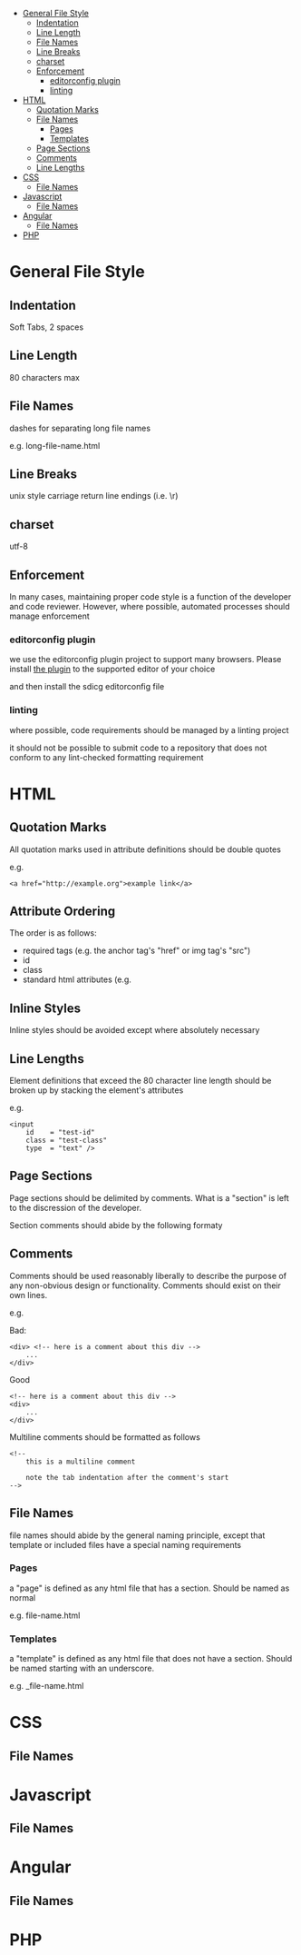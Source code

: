 <!-- START doctoc generated TOC please keep comment here to allow auto update -->
<!-- DON'T EDIT THIS SECTION, INSTEAD RE-RUN doctoc TO UPDATE -->
- [General File Style](#general-file-style)
  - [Indentation](#indentation)
  - [Line Length](#line-length)
  - [File Names](#file-names)
  - [Line Breaks](#line-breaks)
  - [charset](#charset)
  - [Enforcement](#enforcement)
    - [editorconfig plugin](#editorconfig-plugin)
    - [linting](#linting)
- [HTML](#html)
  - [Quotation Marks](#quotation-marks)
  - [File Names](#file-names-1)
    - [Pages](#pages)
    - [Templates](#templates)
  - [Page Sections](#page-sections)
  - [Comments](#comments)
  - [Line Lengths](#line-lengths)
- [CSS](#css)
  - [File Names](#file-names-2)
- [Javascript](#javascript)
  - [File Names](#file-names-3)
- [Angular](#angular)
  - [File Names](#file-names-4)
- [PHP](#php)

<!-- END doctoc generated TOC please keep comment here to allow auto update -->

# General File Style

## Indentation

Soft Tabs, 2 spaces

## Line Length

80 characters max

## File Names

dashes for separating long file names

e.g.
	long-file-name.html

## Line Breaks

unix style carriage return line endings (i.e. \r)

## charset

utf-8

## Enforcement

In many cases, maintaining proper code style is a function of the developer
and code reviewer. However, where possible, automated processes should manage 
enforcement

### editorconfig plugin

we use the editorconfig plugin project to support many browsers. Please
install [the plugin](http://editorconfig.org/#download "the editorconfig
project") to the supported editor of your choice

and then install the sdicg editorconfig file 

### linting

where possible, code requirements should be managed by a linting project

it should not be possible to submit code to a repository that does not conform
to any lint-checked formatting requirement

# HTML

## Quotation Marks

All quotation marks used in attribute definitions should be double quotes

e.g.

	<a href="http://example.org">example link</a>

## Attribute Ordering

The order is as follows:

* required tags (e.g. the anchor tag's "href" or img tag's "src")
* id
* class
* standard html attributes (e.g. 

## Inline Styles

Inline styles should be avoided except where absolutely necessary

## Line Lengths

Element definitions that exceed the 80 character line length should be broken
up by stacking the element's attributes

e.g.

	<input
		id    = "test-id"
		class = "test-class"
		type  = "text" />

## Page Sections

Page sections should be delimited by comments. What is a "section" is left to
the discression of the developer. 

Section comments should abide by the following formaty

## Comments

Comments should be used reasonably liberally to describe the purpose of any 
non-obvious design or functionality. Comments should exist on their own lines.

e.g.
	
Bad:

	<div> <!-- here is a comment about this div -->
		...
	</div>

Good

	<!-- here is a comment about this div -->
	<div> 
		...
	</div>

Multiline comments should be formatted as follows

	<!--
		this is a multiline comment

		note the tab indentation after the comment's start
	-->

## File Names

file names should abide by the general naming principle, except that template
or included files have a special naming requirements 

### Pages

a "page" is defined as any html file that has a <head></head> section. Should
be named as normal

e.g. file-name.html

### Templates

a "template" is defined as any html file that does not have a <head></head>
section. Should be named starting with an underscore.

e.g. _file-name.html

# CSS

## File Names

# Javascript

## File Names

# Angular

## File Names

# PHP
